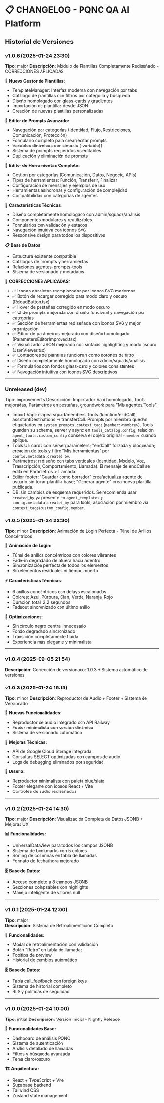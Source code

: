 # 📋 CHANGELOG - PQNC QA AI Platform

## Historial de Versiones

### v1.0.6 (2025-01-24 23:30)
**Tipo**: major
**Descripción**: Módulo de Plantillas Completamente Rediseñado - CORRECCIONES APLICADAS

**🎨 Nuevo Gestor de Plantillas:**
- TemplateManager: Interfaz moderna con navegación por tabs
- Catálogo de plantillas con filtros por categoría y búsqueda
- Diseño homologado con glass-cards y gradientes
- Importación de plantillas desde JSON
- Creación de nuevas plantillas personalizadas

**💬 Editor de Prompts Avanzado:**
- Navegación por categorías (Identidad, Flujo, Restricciones, Comunicación, Protección)
- Formulario completo para crear/editar prompts
- Variables dinámicas con sintaxis {{variable}}
- Sistema de prompts requeridos vs editables
- Duplicación y eliminación de prompts

**🔧 Editor de Herramientas Completo:**
- Gestión por categorías (Comunicación, Datos, Negocio, APIs)
- Tipos de herramientas: Función, Transferir, Finalizar
- Configuración de mensajes y ejemplos de uso
- Herramientas asíncronas y configuración de complejidad
- Compatibilidad con categorías de agentes

**🎯 Características Técnicas:**
- Diseño completamente homologado con admin/squads/análisis
- Componentes modulares y reutilizables
- Formularios con validación y estados
- Navegación intuitiva con iconos SVG
- Responsive design para todos los dispositivos

**📋 Base de Datos:**
- Estructura existente compatible
- Catálogos de prompts y herramientas
- Relaciones agentes-prompts-tools
- Sistema de versionado y metadatos

**🔧 CORRECCIONES APLICADAS:**
- ✅ Iconos obsoletos reemplazados por iconos SVG modernos
- ✅ Botón de recargar corregido para modo claro y oscuro (ReloadButton.tsx)
- ✅ Hover de pestañas corregido en modo oscuro
- ✅ UI de prompts mejorada con diseño funcional y navegación por categorías
- ✅ Sección de herramientas rediseñada con iconos SVG y mejor organización
- ✅ Editor de parámetros mejorado con diseño homologado (ParametersEditorImproved.tsx)
- ✅ Visualizador JSON mejorado con sintaxis highlighting y modo oscuro (JsonViewer.tsx)
- ✅ Contadores de plantillas funcionan como botones de filtro
- ✅ Diseño completamente homologado con admin/squads/análisis
- ✅ Formularios con fondos glass-card y colores consistentes
- ✅ Navegación intuitiva con iconos SVG descriptivos

---

### Unreleased (dev)
Tipo: improvements
Descripción: Importador Vapi homologado, Tools mejoradas, Parámetros en pestañas, groundwork para "Mis agentes/Tools".

- Import Vapi: mapea squad/members, tools (function/endCall), assistantDestinations → transferCall. Prompts por miembro quedan etiquetados en `system_prompts.context_tags` (`member:<nombre>`). Tools guardan su schema, server y async en `tools_catalog.config`; relación `agent_tools.custom_config` conserva el objeto original + `member` cuando aplique.
- Tools UI: cards con server/parameters; "endCall" forzada y bloqueada; creación de tools y filtro "Mis herramientas" por `config.metadata.created_by`.
- Parámetros: rediseño con tabs verticales (Identidad, Modelo, Voz, Transcripción, Comportamiento, Llamada). El mensaje de endCall se edita en Parámetros > Llamada.
- Editor footer: "Guardar como borrador" crea/actualiza agente del usuario sin tocar plantilla base; "Generar agente" crea nueva plantilla publicada.
- DB: sin cambios de esquema requeridos. Se recomienda usar `created_by` ya presente en `agent_templates` y `config.metadata.created_by` para tools; asociación por miembro via `context_tags`/`custom_config.member`.

### v1.0.5 (2025-01-24 22:30)
**Tipo**: minor
**Descripción**: Animación de Login Perfecta - Túnel de Anillos Concéntricos

**🎨 Animación de Login:**
- Túnel de anillos concéntricos con colores vibrantes
- Fade-in degradado de afuera hacia adentro
- Sincronización perfecta de todos los elementos
- Sin elementos residuales ni tiempo muerto

**⚡ Características Técnicas:**
- 6 anillos concéntricos con delays escalonados
- Colores: Azul, Púrpura, Cian, Verde, Naranja, Rojo
- Duración total: 2.2 segundos
- Fadeout sincronizado con último anillo

**🎯 Optimizaciones:**
- Sin círculo negro central innecesario
- Fondo degradado sincronizado
- Transición completamente fluida
- Experiencia más elegante y minimalista

---

### v1.0.4 (2025-09-05 21:54)
**Descripción**: Corrección de versionado: 1.0.3 + Sistema automático de versiones

### v1.0.3 (2025-01-24 16:15)
**Tipo**: minor
**Descripción**: Reproductor de Audio + Footer + Sistema de Versionado

**🎵 Nuevas Funcionalidades:**
- Reproductor de audio integrado con API Railway
- Footer minimalista con versión dinámica
- Sistema de versionado automático

**🔧 Mejoras Técnicas:**
- API de Google Cloud Storage integrada
- Consultas SELECT optimizadas con campos de audio
- Logs de debugging eliminados por seguridad

**🎨 Diseño:**
- Reproductor minimalista con paleta blue/slate
- Footer elegante con iconos React + Vite
- Controles de audio rediseñados

---

### v1.0.2 (2025-01-24 14:30)
**Tipo**: major
**Descripción**: Visualización Completa de Datos JSONB + Mejoras UX

**📊 Funcionalidades:**
- UniversalDataView para todos los campos JSONB
- Sistema de bookmarks con 5 colores
- Sorting de columnas en tabla de llamadas
- Formato de fecha/hora mejorado

**🗄️ Base de Datos:**
- Acceso completo a 8 campos JSONB
- Secciones colapsables con highlights
- Manejo inteligente de valores null

---

### v1.0.1 (2025-01-24 12:00)
**Tipo**: major  
**Descripción**: Sistema de Retroalimentación Completo

**💬 Funcionalidades:**
- Modal de retroalimentación con validación
- Botón "Retro" en tabla de llamadas
- Tooltips de preview
- Historial de cambios automático

**🗄️ Base de Datos:**
- Tabla call_feedback con foreign keys
- Sistema de historial completo
- RLS y políticas de seguridad

---

### v1.0.0 (2025-01-24 10:00)
**Tipo**: initial
**Descripción**: Versión inicial - Nightly Release

**🚀 Funcionalidades Base:**
- Dashboard de análisis PQNC
- Sistema de autenticación
- Análisis detallado de llamadas
- Filtros y búsqueda avanzada
- Tema claro/oscuro

**🏗️ Arquitectura:**
- React + TypeScript + Vite
- Supabase backend
- Tailwind CSS
- Zustand state management
